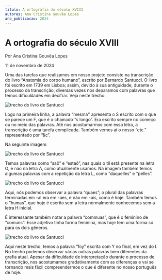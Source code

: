 ```yaml
---
titulo: A ortografia do século XVIII
autores: Ana Cristina Gouvêa Lopes
ano_publicacao: 2024
---
```


# A ortografia do século XVIII
Por Ana Cristina Gouvêa Lopes

11 de novembro de 2024

Uma das tarefas que realizamos em nosso projeto consiste na transcrição do livro “Anatomia do corpo humano”, escrito por Bernardo Santucci. O livro foi escrito em 1739 em Lisboa; assim, devido à sua antiguidade, durante o processo da transcrição, diversas vezes nos deparamos com palavras que temos dificuldades em decifrar. Veja neste trecho:

![trecho do livro de Santucci](/static/documentacao/img/curiosidadeOrtografia01.png)

Logo na primeira linha, a palavra “mesma" apresenta o S escrito com o que se parece um F, que é o chamado “s longo”. Era escrito sempre no começo ou no meio das palavras. Até nos acostumarmos com essa letra, a transcrição é uma tarefa complicada. Também vemos aí o nosso “etc.” representado por “&c”.

Na seguinte imagem:

![trecho do livro de Santucci](/static/documentacao/img/curiosidadeOrtografia02.png)

Temos palavras como “saõ” e “estaõ”, nas quais o til está presente na letra O, e não na letra A, como atualmente usamos. Na imagem também temos algumas palavras com a repetição da letra L, como “daquelles” e “pelles”.

![trecho do livro de Santucci](/static/documentacao/img/curiosidadeOrtografia03.png)

Aqui, nós podemos observar a palavra “quaes”; o plural das palavras terminadas em -al era em -aes, e não em -ais, como é hoje. Também temos o “humas”, que hoje é escrito sem a letra normalmente conhecemos sem a letra H inicial.

É interessante também notar a palavra “commuas”, que é o feminino de “comuns”. Esse adjetivo tinha forma feminina, mas hoje tem uma forma só para os dois gêneros.

![trecho do livro de Santucci](/static/documentacao/img/curiosidadeOrtografia04.png)

Aqui neste trecho, temos a palavra “foy” escrita com Y no final, em vez do I. No trecho podemos observar várias outras palavras bem diferentes da grafia atual. Apesar da dificuldade de interpretação durante o processo de transcrição, nos acostumamos gradativamente com as diferenças e vai se tornando mais fácil compreendermos o que é diferente no nosso português de hoje.
